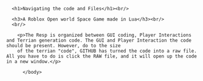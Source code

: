 <html>


  <body>
  
  
      <h1>Navigating the code and Files</h1><br/>
      
      <h3>A Roblox Open world Space Game made in Lua</h3><br/>
      <br/>
      
        <p>The Resp is organized between GUI coding, Player Interactions and Terrian generation code. The GUI and Player Interaction the code should be present. However, do to the size
        of the terrian "code", GITHUB has turned the code into a raw file. All you have to do is click the RAW file, and it will open up the code in a new window.</p>
        
          </body>
          
          
  </html>
